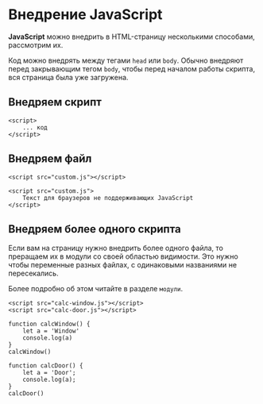 # Внедрение JavaScript
**JavaScript** можно внедрить в HTML-страницу несколькими способами, рассмотрим их.

Код можно внедрять между тегами `head` или `body`. Обычно внедряют перед закрывающим тегом `body`, чтобы перед началом работы скрипта, вся страница была уже загружена.

## Внедряем скрипт

    <script>
        ... код
    </script>

## Внедряем файл

    <script src="custom.js"></script>

    <script src="custom.js">
        Текст для браузеров не поддерживающих JavaScript
    </script>

## Внедряем более одного скрипта
Если вам на страницу нужно внедрить более одного файла, то преращаем их в модули со своей областью видимости. Это нужно чтобы переменные разных файлах, с одинаковыми названиями не пересекались.

Более подробно об этом читайте в разделе `модули`.

    <script src="calc-window.js"></script>
    <script src="calc-door.js"></script>

    function calcWindow() {
        let a = 'Window'
        console.log(a)
    }
    calcWindow()

    function calcDoor() {
        let a = 'Door';
        console.log(a);
    }
    calcDoor()
